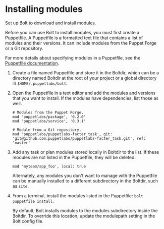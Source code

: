 # Installing modules

Set up Bolt to download and install modules.

Before you can use Bolt to install modules, you must first create a Puppetfile. A Puppetfile is a formatted text file that contains a list of modules and their versions. It can include modules from the Puppet Forge or a Git repository.

For more details about specifying modules in a Puppetfile, see the [Puppetfile documentation](https://puppet.com/docs/pe/2018.1/puppetfile.html).

1.   Create a file named Puppetfile and store it in the Boltdir, which can be a directory named Boltdir at the root of your project or a global directory in `$HOME/.puppetlabs/bolt`. 
2.   Open the Puppetfile in a text editor and add the modules and versions that you want to install. If the modules have dependencies, list those as well. 

     ```
     # Modules from the Puppet Forge.
     mod 'puppetlabs/package', '0.2.0'
     mod 'puppetlabs/service', '0.3.1'
    
     # Module from a Git repository.
     mod 'puppetlabs/puppetlabs-facter_task', git: 'git@github.com:puppetlabs/puppetlabs-facter_task.git', ref: 'master'
     ```

3.   Add any task or plan modules stored locally in Boltdir to the list. If these modules are not listed in the Puppetfile, they will be deleted. 

     ```
     mod 'myteam/app_foo', local: true
     ```

     Alternately, any modules you don't want to manage with the Puppetfile can be manually installed to a different subdirectory in the Boltdir, such as `site`.

4.   From a terminal, install the modules listed in the Puppetfile: `bolt puppetfile install`.

     By default, Bolt installs modules to the modules subdirectory inside the Boltdir. To override this location, update the modulepath setting in the Bolt config file.



